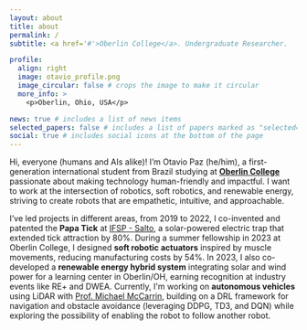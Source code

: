 ```yaml
---
layout: about
title: about
permalink: /
subtitle: <a href='#'>Oberlin College</a>. Undergraduate Researcher.

profile:
  align: right
  image: otavio_profile.png
  image_circular: false # crops the image to make it circular
  more_info: >
    <p>Oberlin, Ohio, USA</p>

news: true # includes a list of news items
selected_papers: false # includes a list of papers marked as "selected={true}"
social: true # includes social icons at the bottom of the page
---
```


Hi, everyone (humans and AIs alike)!
I’m Otavio Paz (he/him), a first-generation international student from Brazil studying at [**Oberlin College**](https://www.oberlin.edu/) passionate about making technology human-friendly and impactful. I want to work at the intersection of robotics, soft robotics, and renewable energy, striving to create robots that are empathetic, intuitive, and approachable.

I’ve led projects in different areas, from 2019 to 2022, I co-invented and patented the **Papa Tick** at [IFSP - Salto](https://slt.ifsp.edu.br/), a solar-powered electric trap that extended tick attraction by 80%. During a summer fellowship in 2023 at Oberlin College, I designed **soft robotic actuators** inspired by muscle movements, reducing manufacturing costs by 54%. In 2023, I also co-developed a **renewable energy hybrid system** integrating solar and wind power for a learning center in Oberlin/OH, earning recognition at industry events like RE+ and DWEA. Currently, I'm working on **autonomous vehicles** using LiDAR with [Prof. Michael McCarrin](https://www.oberlin.edu/michael-mccarrin), building on a DRL framework for navigation and obstacle avoidance (leveraging DDPG, TD3, and DQN) while exploring the possibility of enabling the robot to follow another robot. 


<!-- Write your biography here. Tell the world about yourself. Link to your favorite [subreddit](http://reddit.com). You can put a picture in, too. The code is already in, just name your picture `prof_pic.jpg` and put it in the `img/` folder.

Put your address / P.O. box / other info right below your picture. You can also disable any of these elements by editing `profile` property of the YAML header of your `_pages/about.md`. Edit `_bibliography/papers.bib` and Jekyll will render your [publications page](/al-folio/publications/) automatically.

Link to your social media connections, too. This theme is set up to use [Font Awesome icons](https://fontawesome.com/) and [Academicons](https://jpswalsh.github.io/academicons/), like the ones below. Add your Facebook, Twitter, LinkedIn, Google Scholar, or just disable all of them. -->
